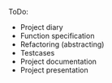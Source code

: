 ToDo:

* Project diary
* Function specification
* Refactoring (abstracting)
* Testcases
* Project documentation
* Project presentation
